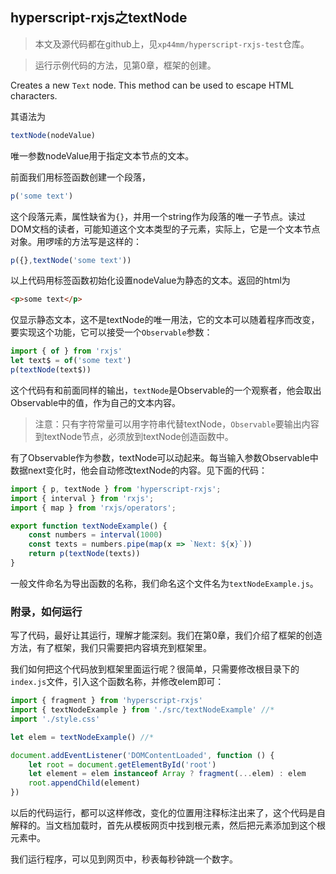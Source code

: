 ## hyperscript-rxjs之textNode

> 本文及源代码都在github上，见`xp44mm/hyperscript-rxjs-test`仓库。

> 运行示例代码的方法，见第0章，框架的创建。

Creates a new `Text` node. This method can be used to escape HTML characters.

其语法为

```js
textNode(nodeValue)
```

唯一参数nodeValue用于指定文本节点的文本。

前面我们用标签函数创建一个段落，

```js
p('some text')
```

这个段落元素，属性缺省为`{}`，并用一个string作为段落的唯一子节点。读过DOM文档的读者，可能知道这个文本类型的子元素，实际上，它是一个文本节点对象。用啰嗦的方法写是这样的：

```js
p({},textNode('some text'))
```

以上代码用标签函数初始化设置nodeValue为静态的文本。返回的html为

```html
<p>some text</p>
```

仅显示静态文本，这不是textNode的唯一用法，它的文本可以随着程序而改变，要实现这个功能，它可以接受一个`Observable`参数：

```js
import { of } from 'rxjs'
let text$ = of('some text')
p(textNode(text$))
```

这个代码有和前面同样的输出，`textNode`是Observable的一个观察者，他会取出Observable中的值，作为自己的文本内容。

> 注意：只有字符常量可以用字符串代替textNode，`Observable`要输出内容到textNode节点，必须放到textNode创造函数中。

有了Observable作为参数，textNode可以动起来。每当输入参数Observable中数据next变化时，他会自动修改textNode的内容。见下面的代码：

```js
import { p, textNode } from 'hyperscript-rxjs';
import { interval } from 'rxjs';
import { map } from 'rxjs/operators';

export function textNodeExample() {
    const numbers = interval(1000)
    const texts = numbers.pipe(map(x => `Next: ${x}`))
    return p(textNode(texts))
}
```

一般文件命名为导出函数的名称，我们命名这个文件名为`textNodeExample.js`。

### 附录，如何运行

写了代码，最好让其运行，理解才能深刻。我们在第0章，我们介绍了框架的创造方法，有了框架，我们只需要把内容填充到框架里。

我们如何把这个代码放到框架里面运行呢？很简单，只需要修改根目录下的`index.js`文件，引入这个函数名称，并修改elem即可：

```js
import { fragment } from 'hyperscript-rxjs'
import { textNodeExample } from './src/textNodeExample' //*
import './style.css'

let elem = textNodeExample() //*

document.addEventListener('DOMContentLoaded', function () {
    let root = document.getElementById('root')
    let element = elem instanceof Array ? fragment(...elem) : elem
    root.appendChild(element)
})
```

以后的代码运行，都可以这样修改，变化的位置用注释标注出来了，这个代码是自解释的。当文档加载时，首先从模板网页中找到根元素，然后把元素添加到这个根元素中。

我们运行程序，可以见到网页中，秒表每秒钟跳一个数字。

